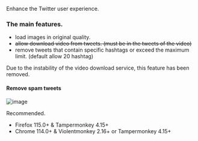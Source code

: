 Enhance the Twitter user experience.

### The main features.
* load images in original quality.
* ~~allow download video from tweets. (must be in the tweets of the video)~~
* remove tweets that contain specific hashtags or exceed the maximum limit. (default allow 20 hashtag)

Due to the instability of the video download service, this feature has been removed.

#### Remove spam tweets
![image](https://i.imgur.com/O4HucPC.jpg)

Recommended.
* Firefox 115.0+ & Tampermonkey 4.15+
* Chrome 114.0+ & Violentmonkey 2.16+ or Tampermonkey 4.15+